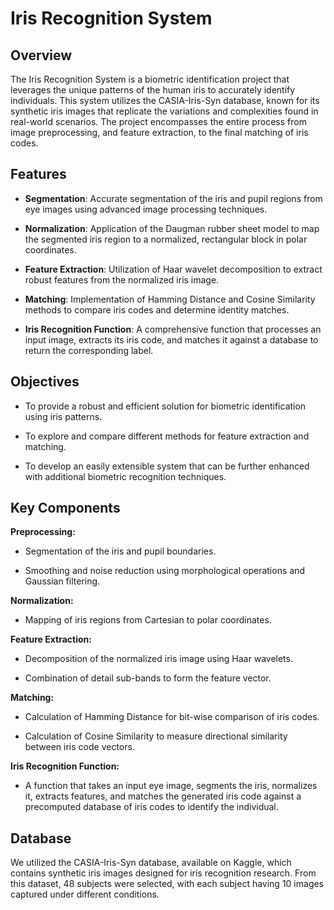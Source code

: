 # Iris Recognition System

## Overview
The Iris Recognition System is a biometric identification project that leverages the unique patterns of the human iris to accurately identify individuals. This system utilizes the CASIA-Iris-Syn database, known for its synthetic iris images that replicate the variations and complexities found in real-world scenarios. The project encompasses the entire process from image preprocessing, and feature extraction, to the final matching of iris codes.

## Features
- **Segmentation**: Accurate segmentation of the iris and pupil regions from eye images using advanced image processing techniques.

- **Normalization**: Application of the Daugman rubber sheet model to map the segmented iris region to a normalized, rectangular block in polar coordinates.

- **Feature Extraction**: Utilization of Haar wavelet decomposition to extract robust features from the normalized iris image.

- **Matching**: Implementation of Hamming Distance and Cosine Similarity methods to compare iris codes and determine identity matches.

- **Iris Recognition Function**: A comprehensive function that processes an input image, extracts its iris code, and matches it against a database to return the corresponding label.

## Objectives

- To provide a robust and efficient solution for biometric identification using iris patterns.

- To explore and compare different methods for feature extraction and matching.

- To develop an easily extensible system that can be further enhanced with additional biometric recognition techniques.
 
## Key Components	

**Preprocessing:** 

- Segmentation of the iris and pupil boundaries.

- Smoothing and noise reduction using morphological operations and Gaussian filtering.

**Normalization:** 

- Mapping of iris regions from Cartesian to polar coordinates.

**Feature Extraction:**

- Decomposition of the normalized iris image using Haar wavelets.

- Combination of detail sub-bands to form the feature vector.
   
**Matching:**

- Calculation of Hamming Distance for bit-wise comparison of iris codes.

- Calculation of Cosine Similarity to measure directional similarity between iris code vectors.

**Iris Recognition Function:**

- A function that takes an input eye image, segments the iris, normalizes it, extracts features, and matches the generated iris code against a precomputed database of iris codes to identify the individual.
  
## Database
We utilized the CASIA-Iris-Syn database, available on Kaggle, which contains synthetic iris images designed for iris recognition research. From this dataset, 48 subjects were selected, with each subject having 10 images captured under different conditions.
